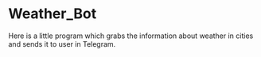 # Weather_Bot
Here is a little program which grabs the information about weather in cities and sends it to user in Telegram.
